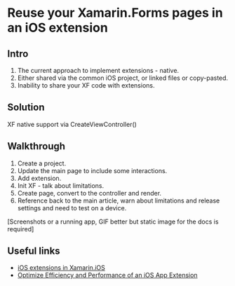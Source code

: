 # Reuse your Xamarin.Forms pages in an iOS extension

## Intro

1. The current approach to implement extensions - native.
1. Either shared via the common iOS project, or linked files or copy-pasted.
1. Inability to share your XF code with extensions.

## Solution

XF native support via CreateViewController()

## Walkthrough

1. Create a project.
1. Update the main page to include some interactions.
1. Add extension.
1. Init XF - talk about limitations.
1. Create page, convert to the controller and render.
1. Reference back to the main article, warn about limitations and release settings and need to test on a device.

[Screenshots or a running app, GIF better but static image for the docs is required]

## Useful links

- [iOS extensions in Xamarin.iOS](https://docs.microsoft.com/xamarin/ios/platform/extensions)
- [Optimize Efficiency and Performance of an iOS App Extension](https://developer.apple.com/library/archive/documentation/General/Conceptual/ExtensibilityPG/ExtensionCreation.html#//apple_ref/doc/uid/TP40014214-CH5-SW7)
